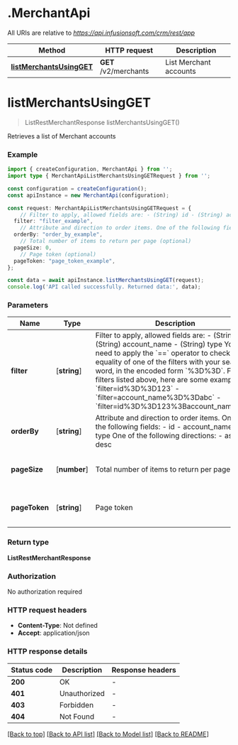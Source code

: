 # .MerchantApi

All URIs are relative to *https://api.infusionsoft.com/crm/rest/app*

Method | HTTP request | Description
------------- | ------------- | -------------
[**listMerchantsUsingGET**](MerchantApi.md#listMerchantsUsingGET) | **GET** /v2/merchants | List Merchant accounts


# **listMerchantsUsingGET**
> ListRestMerchantResponse listMerchantsUsingGET()

Retrieves a list of Merchant accounts

### Example


```typescript
import { createConfiguration, MerchantApi } from '';
import type { MerchantApiListMerchantsUsingGETRequest } from '';

const configuration = createConfiguration();
const apiInstance = new MerchantApi(configuration);

const request: MerchantApiListMerchantsUsingGETRequest = {
    // Filter to apply, allowed fields are: - (String) id - (String) account_name - (String) type You will need to apply the `==` operator to check the equality of one of the filters with your searched word, in the encoded form `%3D%3D`. For the filters listed above, here are some examples: - `filter=id%3D%3D123` - `filter=account_name%3D%3Dabc` - `filter=id%3D%3D123%3Baccount_name=abc` (optional)
  filter: "filter_example",
    // Attribute and direction to order items. One of the following fields: - id - account_name - type One of the following directions: - asc - desc (optional)
  orderBy: "order_by_example",
    // Total number of items to return per page (optional)
  pageSize: 0,
    // Page token (optional)
  pageToken: "page_token_example",
};

const data = await apiInstance.listMerchantsUsingGET(request);
console.log('API called successfully. Returned data:', data);
```


### Parameters

Name | Type | Description  | Notes
------------- | ------------- | ------------- | -------------
 **filter** | [**string**] | Filter to apply, allowed fields are: - (String) id - (String) account_name - (String) type You will need to apply the &#x60;&#x3D;&#x3D;&#x60; operator to check the equality of one of the filters with your searched word, in the encoded form &#x60;%3D%3D&#x60;. For the filters listed above, here are some examples: - &#x60;filter&#x3D;id%3D%3D123&#x60; - &#x60;filter&#x3D;account_name%3D%3Dabc&#x60; - &#x60;filter&#x3D;id%3D%3D123%3Baccount_name&#x3D;abc&#x60; | (optional) defaults to undefined
 **orderBy** | [**string**] | Attribute and direction to order items. One of the following fields: - id - account_name - type One of the following directions: - asc - desc | (optional) defaults to undefined
 **pageSize** | [**number**] | Total number of items to return per page | (optional) defaults to undefined
 **pageToken** | [**string**] | Page token | (optional) defaults to undefined


### Return type

**ListRestMerchantResponse**

### Authorization

No authorization required

### HTTP request headers

 - **Content-Type**: Not defined
 - **Accept**: application/json


### HTTP response details
| Status code | Description | Response headers |
|-------------|-------------|------------------|
**200** | OK |  -  |
**401** | Unauthorized |  -  |
**403** | Forbidden |  -  |
**404** | Not Found |  -  |

[[Back to top]](#) [[Back to API list]](README.md#documentation-for-api-endpoints) [[Back to Model list]](README.md#documentation-for-models) [[Back to README]](README.md)


